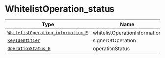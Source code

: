 # WhitelistOperation_status

Type|Name|Description|Repeated?
-|-|-|-
[`WhitelistOperation_information_E`](../enums/wlop_info_e)|whitelistOperationInformation|...|no
[`KeyIdentifier`](keyidentifier)|signerOfOperation|...|no
[`OperationStatus_E`](../enums/opstatus_e)|operationStatus|...|no
